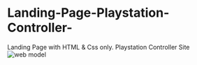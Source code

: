 # Landing-Page-Playstation-Controller-
Landing Page with HTML &amp; Css only. Playstation Controller Site 
![web model](https://user-images.githubusercontent.com/73452153/219339432-ea56a659-3052-4edb-a5ea-5cc0f17fe0e1.png)
